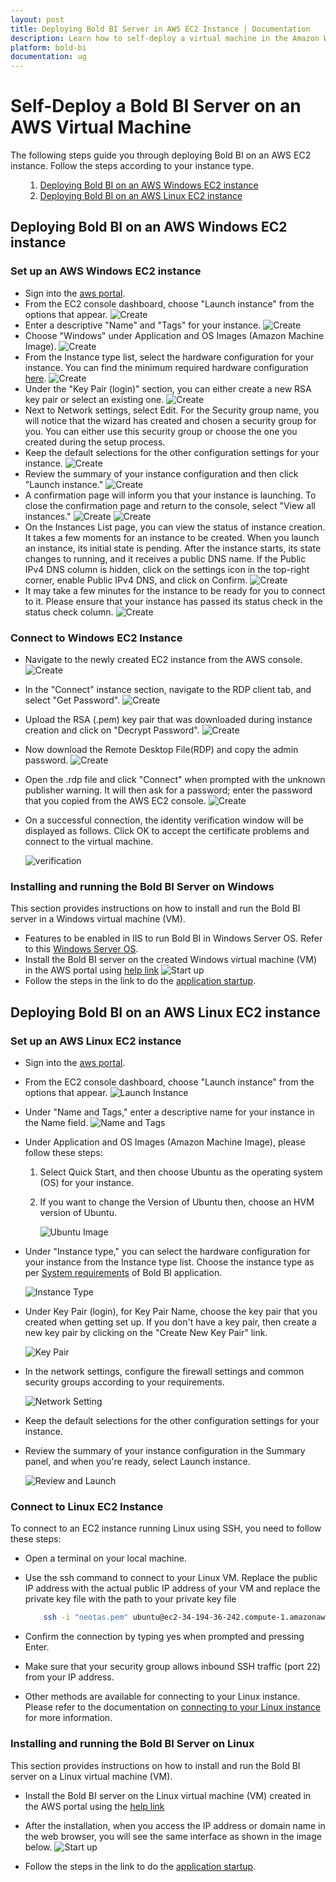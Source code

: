 ```yaml
---
layout: post
title: Deploying Bold BI Server in AWS EC2 Instance | Documentation
description: Learn how to self-deploy a virtual machine in the Amazon Web Service portal and install the Bold BI server application into it.
platform: bold-bi
documentation: ug
---
```


# Self-Deploy a Bold BI Server on an AWS Virtual Machine
The following steps guide you through deploying Bold BI on an AWS EC2 instance. Follow the steps according to your instance type.
<ul>


1. [Deploying Bold BI on an AWS Windows EC2 instance](/deploying-bold-bi/deploying-on-aws/deploy-aws-vm/#deploying-bold-bi-on-an-aws-windows-ec2-instance)
2. [Deploying Bold BI on an AWS Linux EC2 instance](/deploying-bold-bi/deploying-on-aws/deploy-aws-vm/#deploying-bold-bi-on-an-aws-linux-ec2-instance)

</ul>

## Deploying Bold BI on an AWS Windows EC2 instance

### Set up an AWS Windows EC2 instance

* Sign into the [aws portal](https://console.aws.amazon.com/ec2/.).
* From the EC2 console dashboard, choose "Launch instance" from the options that appear.
  ![Create](/static/assets/installation-and-deployment/images/create-aws-vm.png)
* Enter a descriptive "Name" and "Tags" for your instance.
  ![Create](/static/assets/installation-and-deployment/images/giving-name.png)
* Choose "Windows" under Application and OS Images (Amazon Machine Image).
  ![Create](/static/assets/installation-and-deployment/images/os-choosing.png)
* From the Instance type list, select the hardware configuration for your instance. You can find the minimum required hardware configuration  [here](https://help.boldbi.com/deploying-bold-bi/deploying-on-windows/prerequisites-windows/#hardware-requirements).
  ![Create](/static/assets/installation-and-deployment/images/vm-type-choosing.png)
* Under the "Key Pair (login)" section, you can either create a new RSA key pair or select an existing one.
  ![Create](/static/assets/installation-and-deployment/images/select-key-pair.png)
* Next to Network settings, select Edit. For the Security group name, you will notice that the wizard has created and chosen a security group for you. You can either use this security group or choose the one you created during the setup process.
* Keep the default selections for the other configuration settings for your instance.
  ![Create](/static/assets/installation-and-deployment/images/other-settigs.png)
* Review the summary of your instance configuration and then click "Launch instance."
  ![Create](/static/assets/installation-and-deployment/images/click-launch.png)
* A confirmation page will inform you that your instance is launching. To close the confirmation page and return to the console, select "View all instances."
  ![Create](/static/assets/installation-and-deployment/images/launch-confiramation.png)
  ![Create](/static/assets/installation-and-deployment/images/all-instance.png)
* On the Instances List page, you can view the status of instance creation. It takes a few moments for an instance to be created. When you launch an instance, its initial state is pending. After the instance starts, its state changes to running, and it receives a public DNS name. If the Public IPv4 DNS column is hidden, click on the settings icon in the top-right corner, enable Public IPv4 DNS, and click on Confirm.
  ![Create](/static/assets/installation-and-deployment/images/launch-status.png)
* It may take a few minutes for the instance to be ready for you to connect to it. Please ensure that your instance has passed its status check in the status check column.
  ![Create](/static/assets/installation-and-deployment/images/launch-success.png)
  
### Connect to Windows EC2 Instance

* Navigate to the newly created EC2 instance from the AWS console.
  ![Create](/static/assets/installation-and-deployment/images/instance-panel.png)
* In the "Connect" instance section, navigate to the RDP client tab, and select "Get Password".
  ![Create](/static/assets/installation-and-deployment/images/get-passwoed.png)
* Upload the RSA (.pem) key pair that was downloaded during instance creation and click on "Decrypt Password".
  ![Create](/static/assets/installation-and-deployment/images/upload-pem.png)
* Now download the Remote Desktop File(RDP) and copy the admin password.
  ![Create](/static/assets/installation-and-deployment/images/get-password-link.png)
* Open the .rdp file and click "Connect" when prompted with the unknown publisher warning. It will then ask for a password; enter the password that you copied from the AWS EC2 console.
  ![Create](/static/assets/installation-and-deployment/images/get-warning.png)
* On a successful connection, the identity verification window will be displayed as follows. Click OK to accept the certificate problems and connect to the virtual machine.

  ![verification](/static/assets/installation-and-deployment/images/self-vm-connect-verification.png)

### Installing and running the Bold BI Server on Windows

This section provides instructions on how to install and run the Bold BI server in a Windows virtual machine (VM).

* Features to be enabled in IIS to run Bold BI in Windows Server OS. Refer to this [Windows Server OS](/faq/features-needed-to-enable-in-iis-to-run-bold-bi-in-win-server-os/).
* Install the Bold BI server on the created Windows virtual machine (VM) in the AWS portal using [help link](https://help.boldbi.com/deploying-bold-bi/deploying-on-windows/)
  ![Start up](/static/assets/installation-and-deployment/images/boldbi-startup.png)
*  Follow the steps in the link to do the [application startup](https://help.boldbi.com/application-startup/).

## Deploying Bold BI on an AWS Linux EC2 instance

### Set up an AWS Linux EC2 instance

* Sign into the [aws portal](https://console.aws.amazon.com/ec2/.).
* From the EC2 console dashboard, choose "Launch instance" from the options that appear.
  ![Launch Instance](/static/assets/installation-and-deployment/images/aws-launch-instance.png)
* Under "Name and Tags," enter a descriptive name for your instance in the Name field.
  ![Name and Tags](/static/assets/installation-and-deployment/images/aws-name-tags.png)
* Under Application and OS Images (Amazon Machine Image), please follow these steps:

  1. Select Quick Start, and then choose Ubuntu as the operating system (OS) for your instance.

  2. If you want to change the Version of Ubuntu then, choose an HVM version of Ubuntu. 

      ![Ubuntu Image](/static/assets/installation-and-deployment/images/aws-ami-ubuntu.png)

* Under "Instance type," you can select the hardware configuration for your instance from the Instance type list. Choose the instance type as per [System requirements](https://help.boldbi.com/deploying-bold-bi/deploying-on-linux/recommended-system-configuration/) of Bold BI application.

  ![Instance Type](/static/assets/installation-and-deployment/images/aws-instance-type.png)

* Under Key Pair (login), for Key Pair Name, choose the key pair that you created when getting set up. If you don't have a key pair, then create a new key pair by clicking on the "Create New Key Pair" link.

  ![Key Pair](/static/assets/installation-and-deployment/images/aws-key-pair.png)

* In the network settings, configure the firewall settings and common security groups according to your requirements.

  ![Network Setting](/static/assets/installation-and-deployment/images/aws-network-setting.png)

* Keep the default selections for the other configuration settings for your instance.

* Review the summary of your instance configuration in the Summary panel, and when you're ready, select Launch instance.

  ![Review and Launch](/static/assets/installation-and-deployment/images/aws-create-ubuntu.png)

### Connect to Linux EC2 Instance

To connect to an EC2 instance running Linux using SSH, you need to follow these steps:

* Open a terminal on your local machine.

* Use the ssh command to connect to your Linux VM. Replace the public IP address with the actual public IP address of your VM and replace the private key file with the path to your private key file

  ```bash
      ssh -i "neotas.pem" ubuntu@ec2-34-194-36-242.compute-1.amazonaws.com

* Confirm the connection by typing yes when prompted and pressing Enter.

* Make sure that your security group allows inbound SSH traffic (port 22) from your IP address.

* Other methods are available for connecting to your Linux instance. Please refer to the documentation on [connecting to your Linux instance](https://docs.aws.amazon.com/AWSEC2/latest/UserGuide/connect-to-linux-instance.html) for more information.

### Installing and running the Bold BI Server on Linux

This section provides instructions on how to install and run the Bold BI server on a Linux virtual machine (VM).

* Install the Bold BI server on the Linux virtual machine (VM) created in the AWS portal using the [help link](https://help.boldbi.com/deploying-bold-bi/deploying-on-linux/installation-and-deployment/bold-bi-on-ubuntu/)

* After the installation, when you access the IP address or domain name in the web browser, you will see the same interface as shown in the image below.
  ![Start up](/static/assets/installation-and-deployment/images/boldbi-startup.png)
  
* Follow the steps in the link to do the [application startup](https://help.boldbi.com/application-startup/).



